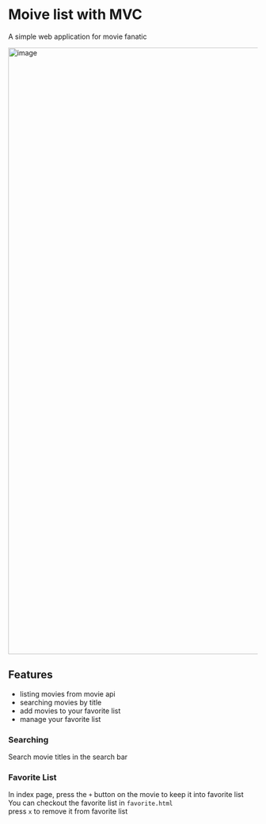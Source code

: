 # Moive list with MVC
A simple web application for movie fanatic

<img width="1226" alt="image" src="https://github.com/user-attachments/assets/30c1e44b-f733-411c-a8e2-1bd762629514">

## Features
- listing movies from movie api
- searching movies by title
- add movies to your favorite list
- manage your favorite list

### Searching
Search movie titles in the search bar

### Favorite List
In index page, press the `+` button on the movie to keep it into favorite list
<br> You can checkout the favorite list in `favorite.html`
<br> press `x` to remove it from favorite list
